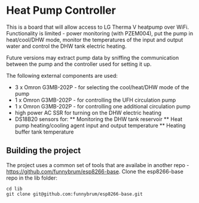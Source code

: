 # Heat Pump Controller

This is a board that will allow access to LG Therma V heatpump over WiFi. Functionality is limited - power monitoring (with PZEM004), put the pump in heat/cool/DHW mode, monitor the temperatures of the input and output water and control the DHW tank electric heating.

Future versions may extract pump data by sniffing the communication between the pump and the controller used for setting it up.

The following external components are used:
* 3 x Omron G3MB-202P - for selecting the cool/heat/DHW mode of the pump
* 1 x Omron G3MB-202P - for controlling the UFH circulation pump
* 1 x Omron G3MB-202P - for controlling one additional circulation pump
* high power AC SSR for turning on the DHW electric heating
* DS18B20 sensors for:
** Monitoring the DHW tank reservoir
** Heat pump heating/cooling agent input and output temperature
** Heating buffer tank temperature

## Building the project

The project uses a common set of tools that are availabe in another repo - https://github.com/funnybrum/esp8266-base. Clone the esp8266-base repo in the lib folder:

```
cd lib
git clone git@github.com:funnybrum/esp8266-base.git
```